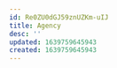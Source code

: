 ```yaml
---
id: Re0ZU0dGJ59znUZKm-uIJ
title: Agency
desc: ''
updated: 1639759645943
created: 1639759645943
---
```


